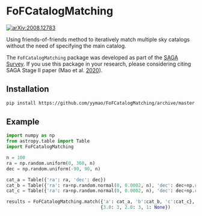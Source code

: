 # FoFCatalogMatching
[![arXiv:2008.12783](https://img.shields.io/badge/astro--ph.GA-arXiv%3A2008.12783-B31B1B.svg)](https://arxiv.org/abs/2008.12783)

Using friends-of-friends method to iteratively match multiple sky catalogs
without the need of specifying the main catalog.

The `FoFCatalogMatching` package was developed as part of the [SAGA Survey](https://sagasurvey.org).
If you use this package in your research, please considering citing
SAGA Stage II paper (Mao et al. [2020](https://arxiv.org/abs/2008.12783)).


## Installation

```sh
pip install https://github.com/yymao/FoFCatalogMatching/archive/master.zip
```

## Example

```python
import numpy as np
from astropy.table import Table
import FoFCatalogMatching

n = 100
ra = np.random.uniform(0, 360, n)
dec = np.random.uniform(-90, 90, n)

cat_a = Table({'ra': ra, 'dec': dec})
cat_b = Table({'ra': ra+np.random.normal(0, 0.0002, n), 'dec': dec+np.random.normal(0, 0.0002, n)})
cat_c = Table({'ra': ra+np.random.normal(0, 0.0002, n), 'dec': dec+np.random.normal(0, 0.0002, n)})

results = FoFCatalogMatching.match({'a': cat_a, 'b':cat_b, 'c':cat_c},
                                   {3.0: 3, 2.0: 3, 1: None})
```

